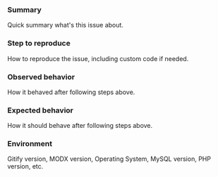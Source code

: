 ### Summary
Quick summary what's this issue about.

### Step to reproduce
How to reproduce the issue, including custom code if needed.

### Observed behavior
How it behaved after following steps above.

### Expected behavior
How it should behave after following steps above.

### Environment
Gitify version, MODX version, Operating System, MySQL version, PHP version, etc.
